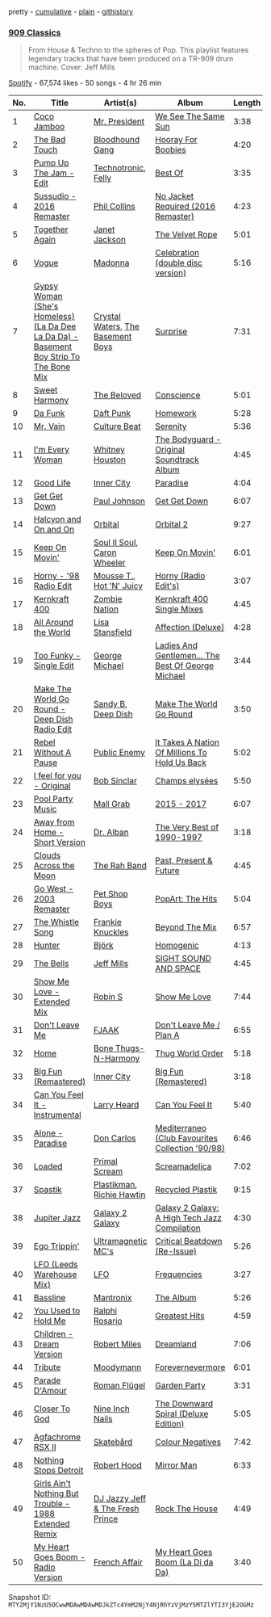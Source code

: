 pretty - [cumulative](/playlists/cumulative/37i9dQZF1DX6qMmUY0JUQO.md) - [plain](/playlists/plain/37i9dQZF1DX6qMmUY0JUQO) - [githistory](https://github.githistory.xyz/mackorone/spotify-playlist-archive/blob/main/playlists/plain/37i9dQZF1DX6qMmUY0JUQO)

### [909 Classics](https://open.spotify.com/playlist/37i9dQZF1DX6qMmUY0JUQO)

> From House & Techno to the spheres of Pop\. This playlist features legendary tracks that have been produced on a TR\-909 drum machine\. Cover: Jeff Mills

[Spotify](https://open.spotify.com/user/spotify) - 67,574 likes - 50 songs - 4 hr 26 min

| No. | Title | Artist(s) | Album | Length |
|---|---|---|---|---|
| 1 | [Coco Jamboo](https://open.spotify.com/track/5fRvePkRGdpn2nKacG7I6d) | [Mr\. President](https://open.spotify.com/artist/7KBkgunlONG7LPxs93pgpp) | [We See The Same Sun](https://open.spotify.com/album/2aMWSTZkHdS6mR28WtpuxY) | 3:38 |
| 2 | [The Bad Touch](https://open.spotify.com/track/5EYdTPdJD74r9EVZBztqGG) | [Bloodhound Gang](https://open.spotify.com/artist/6nDLku5uL3ou60kvCGZorh) | [Hooray For Boobies](https://open.spotify.com/album/7BuCGZPiQkZpyn0Wj8rxIh) | 4:20 |
| 3 | [Pump Up The Jam \- Edit](https://open.spotify.com/track/0UAEHlFR79k9CJvknSGUNf) | [Technotronic](https://open.spotify.com/artist/2Cd98zHVdZeOCisc6Gi2sB), [Felly](https://open.spotify.com/artist/1pvibpCqTQG4mnbZ7vVSDj) | [Best Of](https://open.spotify.com/album/5uuAdNhG4ruMYRFPVCW8gL) | 3:35 |
| 4 | [Sussudio \- 2016 Remaster](https://open.spotify.com/track/4qM461TqtpnP4GLRIXwEnW) | [Phil Collins](https://open.spotify.com/artist/4lxfqrEsLX6N1N4OCSkILp) | [No Jacket Required \(2016 Remaster\)](https://open.spotify.com/album/1rVhockt4RAiZFaK3M3zPB) | 4:23 |
| 5 | [Together Again](https://open.spotify.com/track/1GrikfH0jDejDvrxo84n4P) | [Janet Jackson](https://open.spotify.com/artist/4qwGe91Bz9K2T8jXTZ815W) | [The Velvet Rope](https://open.spotify.com/album/6ZANEjETQ9L9pjBuvOAhCQ) | 5:01 |
| 6 | [Vogue](https://open.spotify.com/track/27QvYgBk0CHOVHthWnkuWt) | [Madonna](https://open.spotify.com/artist/6tbjWDEIzxoDsBA1FuhfPW) | [Celebration \(double disc version\)](https://open.spotify.com/album/43lok9zd7BW5CoYkXZs7S0) | 5:16 |
| 7 | [Gypsy Woman \(She's Homeless\) \(La Da Dee La Da Da\) \- Basement Boy Strip To The Bone Mix](https://open.spotify.com/track/1SShxVVBeZBCY7WddnksPz) | [Crystal Waters](https://open.spotify.com/artist/2sd9Q3r0Jhqpe3w9WVuG43), [The Basement Boys](https://open.spotify.com/artist/4zs2Vybqo9ktD8QORpnHfI) | [Surprise](https://open.spotify.com/album/7MtJHdiKmt3Gbus6oyXhy1) | 7:31 |
| 8 | [Sweet Harmony](https://open.spotify.com/track/5lSOVaPDk7x9Ey6c9DqGZx) | [The Beloved](https://open.spotify.com/artist/46h3caIKtqPlEfRHuSdibg) | [Conscience](https://open.spotify.com/album/1KFxJU4UBv1RWwrrwbn9xY) | 5:01 |
| 9 | [Da Funk](https://open.spotify.com/track/0MyY4WcN7DIfbSmp5yej5z) | [Daft Punk](https://open.spotify.com/artist/4tZwfgrHOc3mvqYlEYSvVi) | [Homework](https://open.spotify.com/album/5uRdvUR7xCnHmUW8n64n9y) | 5:28 |
| 10 | [Mr\. Vain](https://open.spotify.com/track/2rTYgHxgcndkUrRoU7x0Sv) | [Culture Beat](https://open.spotify.com/artist/0BZ3BHzfYwpd3k5TDnvAz8) | [Serenity](https://open.spotify.com/album/4WiN45TcjcmOnnk8ZPzIIO) | 5:36 |
| 11 | [I'm Every Woman](https://open.spotify.com/track/2eHj0klWkwRQuIrNlPpCPa) | [Whitney Houston](https://open.spotify.com/artist/6XpaIBNiVzIetEPCWDvAFP) | [The Bodyguard \- Original Soundtrack Album](https://open.spotify.com/album/7JVJlkNNobS0GSoy4tCS96) | 4:45 |
| 12 | [Good Life](https://open.spotify.com/track/5sJiLlgQKBL81QCTOkoLB5) | [Inner City](https://open.spotify.com/artist/0vUJ3QLN3MlRfjOc2LjGWp) | [Paradise](https://open.spotify.com/album/2CwxbRPETEraKmAKDNrEcs) | 4:04 |
| 13 | [Get Get Down](https://open.spotify.com/track/4h4AEqy0iBbjdlbtWvIx5O) | [Paul Johnson](https://open.spotify.com/artist/4BqZuFqHJ8CLn3ig0f1m0G) | [Get Get Down](https://open.spotify.com/album/1ND1coyFl0AIA9D5OujGgg) | 6:07 |
| 14 | [Halcyon and On and On](https://open.spotify.com/track/5xcunlfaZvD9BDQsLONI7A) | [Orbital](https://open.spotify.com/artist/3csPCeXsj2wezyvkRFzvmV) | [Orbital 2](https://open.spotify.com/album/1JYyYFJSYrXMHLe7Dz1B3W) | 9:27 |
| 15 | [Keep On Movin'](https://open.spotify.com/track/7upgDi9C0pQn9HZzGfksJq) | [Soul II Soul](https://open.spotify.com/artist/2sIx6SmAMw9IBySG3Uj0jf), [Caron Wheeler](https://open.spotify.com/artist/2RhMHmV21ZDcSGZ872U4ZY) | [Keep On Movin'](https://open.spotify.com/album/1y3jN9LkTstdnogs1Xywni) | 6:01 |
| 16 | [Horny \- '98 Radio Edit](https://open.spotify.com/track/79qPDRmHmJ5xcU7oyS8CQ1) | [Mousse T.](https://open.spotify.com/artist/5N6EzjkOoyABhNZJggeXi6), [Hot 'N' Juicy](https://open.spotify.com/artist/7c40GtC37kwpGDm8kbYcHr) | [Horny \(Radio Edit's\)](https://open.spotify.com/album/3WQ59lVT7UR1WvU0Of3W4D) | 3:07 |
| 17 | [Kernkraft 400](https://open.spotify.com/track/6PUzxtIHkv346yP89NzP9X) | [Zombie Nation](https://open.spotify.com/artist/7vFpNLbCXbBFs4kFBUlkSl) | [Kernkraft 400 Single Mixes](https://open.spotify.com/album/2qmrRoUZQemrKFr9PBMDHd) | 4:45 |
| 18 | [All Around the World](https://open.spotify.com/track/0piPn2zyL4Yi60ml53qNXE) | [Lisa Stansfield](https://open.spotify.com/artist/2jS7I1u7BpgWT9ssG62Zr1) | [Affection \(Deluxe\)](https://open.spotify.com/album/3jYzTXPBPBeJ0dyzDZAS5g) | 4:28 |
| 19 | [Too Funky \- Single Edit](https://open.spotify.com/track/4KjPPpRbthW8dSNdisR2Wi) | [George Michael](https://open.spotify.com/artist/19ra5tSw0tWufvUp8GotLo) | [Ladies And Gentlemen..\. The Best Of George Michael](https://open.spotify.com/album/3coLNlyStg9h7f8CZ103Rl) | 3:44 |
| 20 | [Make The World Go Round \- Deep Dish Radio Edit](https://open.spotify.com/track/3suUyj7jumc7N0sxNfsdPe) | [Sandy B](https://open.spotify.com/artist/4actG94YfJxMVdKBGWkAZL), [Deep Dish](https://open.spotify.com/artist/720JYpdCgHuTmDeryW0wEA) | [Make The World Go Round](https://open.spotify.com/album/7EUPZNQdefg99rHecK3DA0) | 3:50 |
| 21 | [Rebel Without A Pause](https://open.spotify.com/track/1zONdCQrEJ4t3mlzKQADEN) | [Public Enemy](https://open.spotify.com/artist/6Mo9PoU6svvhgEum7wh2Nd) | [It Takes A Nation Of Millions To Hold Us Back](https://open.spotify.com/album/03Mx6yaV7k4bsEmcTH8J49) | 5:02 |
| 22 | [I feel for you \- Original](https://open.spotify.com/track/3zAU6cqXVFTzz1Yvnw87x1) | [Bob Sinclar](https://open.spotify.com/artist/5YFS41yoX0YuFY39fq21oN) | [Champs elysées](https://open.spotify.com/album/7xRnsA4UR8FgkMOSsfnizs) | 5:50 |
| 23 | [Pool Party Music](https://open.spotify.com/track/1A7FhWZWfLx07aVnRHczx9) | [Mall Grab](https://open.spotify.com/artist/7yF6JnFPDzgml2Ytkyl5D7) | [2015 \- 2017](https://open.spotify.com/album/0s3h9M4OYxzJ1JSCfbg1yE) | 6:07 |
| 24 | [Away from Home \- Short Version](https://open.spotify.com/track/4S2yQ90jHFZEpmFzwRt1k9) | [Dr\. Alban](https://open.spotify.com/artist/6BkcAbUkfIBM4XudxieMq8) | [The Very Best of 1990\-1997](https://open.spotify.com/album/1tWnRJpuyGykh1fcpmAdEi) | 3:18 |
| 25 | [Clouds Across the Moon](https://open.spotify.com/track/1GT9jsKDk6osfnR5lWIUMD) | [The Rah Band](https://open.spotify.com/artist/7MDoXA8Kfykq3gkBkDBLtH) | [Past, Present & Future](https://open.spotify.com/album/2YTvcCHkK2OeDJfC486AqA) | 4:45 |
| 26 | [Go West \- 2003 Remaster](https://open.spotify.com/track/33gDIKlrUnY1dTWYsm5BFL) | [Pet Shop Boys](https://open.spotify.com/artist/2ycnb8Er79LoH2AsR5ldjh) | [PopArt: The Hits](https://open.spotify.com/album/4wcFyCDvWuIAIIfemgtNUv) | 5:04 |
| 27 | [The Whistle Song](https://open.spotify.com/track/0DwAc0Z8Td3jv5frUznqu1) | [Frankie Knuckles](https://open.spotify.com/artist/63yl9nDNrHpiAYGlNJxxjc) | [Beyond The Mix](https://open.spotify.com/album/0DdX2VkXM0LmUU2S7S3QeD) | 6:57 |
| 28 | [Hunter](https://open.spotify.com/track/3UHuJt2WkLxGdbxn36T9vc) | [Björk](https://open.spotify.com/artist/7w29UYBi0qsHi5RTcv3lmA) | [Homogenic](https://open.spotify.com/album/0HMsmYvoT1h2x1C4di5faf) | 4:13 |
| 29 | [The Bells](https://open.spotify.com/track/0ISxyAhfop0MoMeAUw72RN) | [Jeff Mills](https://open.spotify.com/artist/2eIDAcLKnWc4D350YyzvgS) | [SIGHT SOUND AND SPACE](https://open.spotify.com/album/1FfGSThzZxeULHDWvkZZHb) | 4:45 |
| 30 | [Show Me Love \- Extended Mix](https://open.spotify.com/track/7nmvwosdapB8Bro5uIM7n2) | [Robin S](https://open.spotify.com/artist/2WvLeseDGPX1slhmxI59G3) | [Show Me Love](https://open.spotify.com/album/2xpjgSvZVYjzdlWxeAJFy8) | 7:44 |
| 31 | [Don't Leave Me](https://open.spotify.com/track/46ysV2R0UyqObMmY0IgGHc) | [FJAAK](https://open.spotify.com/artist/4qG1qjeHfkASTdyRGbLWbV) | [Don't Leave Me / Plan A](https://open.spotify.com/album/5htDgTnOfAIsk4ZFzdQqf8) | 6:55 |
| 32 | [Home](https://open.spotify.com/track/0UTXxfjK3aLg6YYZ7l6mZI) | [Bone Thugs\-N\-Harmony](https://open.spotify.com/artist/5spEJXLwD1sKUdC2bnOHPg) | [Thug World Order](https://open.spotify.com/album/49MVSncbwoqaflc3rKkOXw) | 5:18 |
| 33 | [Big Fun \(Remastered\)](https://open.spotify.com/track/0iiQCzqzytQsVmlkGjTGB1) | [Inner City](https://open.spotify.com/artist/0vUJ3QLN3MlRfjOc2LjGWp) | [Big Fun \(Remastered\)](https://open.spotify.com/album/63Tyk1UCFndIYpHtZUKRWr) | 3:18 |
| 34 | [Can You Feel It \- Instrumental](https://open.spotify.com/track/4b5QHhUld8ba26ZJEHawFW) | [Larry Heard](https://open.spotify.com/artist/3j7teie3p6UnbA8nW51Trz) | [Can You Feel It](https://open.spotify.com/album/7q5nYnbxfVVTsmyW5ZB8KX) | 5:40 |
| 35 | [Alone \- Paradise](https://open.spotify.com/track/2kZdKCN82ds6hIhBRtmHox) | [Don Carlos](https://open.spotify.com/artist/5WF9UkgNk1JGU2C76UayUq) | [Mediterraneo \(Club Favourites Collection '90/98\)](https://open.spotify.com/album/0IypwuzkXm0mIhY3ZHEn9s) | 6:46 |
| 36 | [Loaded](https://open.spotify.com/track/7dSBZzVmyBaLDxT2v3EJHB) | [Primal Scream](https://open.spotify.com/artist/3wury2nd8idV4GecUg5xze) | [Screamadelica](https://open.spotify.com/album/4TECsw2dFHZ1ULrT7OA3OL) | 7:02 |
| 37 | [Spastik](https://open.spotify.com/track/553HOkDZQktOEBKvxTBPS1) | [Plastikman](https://open.spotify.com/artist/7GoFQNOTX0suC6Tn59qx8n), [Richie Hawtin](https://open.spotify.com/artist/3AhwIUus3pIaA3CvYBEtpy) | [Recycled Plastik](https://open.spotify.com/album/4AFkZfFvIGYxNc28b2FKpy) | 9:15 |
| 38 | [Jupiter Jazz](https://open.spotify.com/track/2T6rMXWYc934IWMudx1H1X) | [Galaxy 2 Galaxy](https://open.spotify.com/artist/2JW9UTb6ViFLYf7VQxBJqD) | [Galaxy 2 Galaxy: A High Tech Jazz Compilation](https://open.spotify.com/album/5f4gnlLgeEAj7RRoo4gIYV) | 4:30 |
| 39 | [Ego Trippin'](https://open.spotify.com/track/0WVqFNhP455QxcS1VhIWmo) | [Ultramagnetic MC's](https://open.spotify.com/artist/52ik8mwcuZ4ISphAkejj2Z) | [Critical Beatdown \(Re\-Issue\)](https://open.spotify.com/album/2nyDfMhGBwxbpfpyYtnBSJ) | 5:26 |
| 40 | [LFO \(Leeds Warehouse Mix\)](https://open.spotify.com/track/1ENkpHz1LU2JlH0g3HnO2W) | [LFO](https://open.spotify.com/artist/2M0T4a1pkOC5nifN9W6e9e) | [Frequencies](https://open.spotify.com/album/5HJhDqS70hQWNdOwQjY5b0) | 3:27 |
| 41 | [Bassline](https://open.spotify.com/track/4iuO0dinw5Bm18pXbZok8w) | [Mantronix](https://open.spotify.com/artist/0grZF2s6ADKiTGwf8EVZEY) | [The Album](https://open.spotify.com/album/10kEW14CpfmiAkXnE5Ic3K) | 5:26 |
| 42 | [You Used to Hold Me](https://open.spotify.com/track/02ePVbyZRQs0LQB5XrofKa) | [Ralphi Rosario](https://open.spotify.com/artist/0c5584rnmlOvkMpJtpBLTh) | [Greatest Hits](https://open.spotify.com/album/34JhQsl3BlrRWe9OHGyfUs) | 4:59 |
| 43 | [Children \- Dream Version](https://open.spotify.com/track/1JfrKj59dl3rrpzShRf9If) | [Robert Miles](https://open.spotify.com/artist/2YVF0Ou5zIc4mpgtLIlGN0) | [Dreamland](https://open.spotify.com/album/1XL0X5szAJw8vY9GrP2HUC) | 7:06 |
| 44 | [Tribute](https://open.spotify.com/track/3p7Ydiltj799Rx3JfjARxF) | [Moodymann](https://open.spotify.com/artist/6pohviZSNRueSX7uNu63ZX) | [Forevernevermore](https://open.spotify.com/album/2NhQapO6mTOWbip0fvru36) | 6:01 |
| 45 | [Parade D'Amour](https://open.spotify.com/track/66PCrDlu6eD8isiBgD7Z1Z) | [Roman Flügel](https://open.spotify.com/artist/2GvwZbDjH1DbQpodGKENDw) | [Garden Party](https://open.spotify.com/album/2hxBhd405LrdVwrUsRz3x8) | 3:31 |
| 46 | [Closer To God](https://open.spotify.com/track/5kXtr0OnI0xvaBSHRMPC1m) | [Nine Inch Nails](https://open.spotify.com/artist/0X380XXQSNBYuleKzav5UO) | [The Downward Spiral \(Deluxe Edition\)](https://open.spotify.com/album/5I7lLu8xXJfGRdFUqHaLQU) | 5:05 |
| 47 | [Agfachrome RSX II](https://open.spotify.com/track/7za2bHIESAb7RVIhQzwn6H) | [Skatebård](https://open.spotify.com/artist/54CS7wTXpIfstKRMkHHM9Q) | [Colour Negatives](https://open.spotify.com/album/0Odwnjhcu9okjCZMq9sK1p) | 7:42 |
| 48 | [Nothing Stops Detroit](https://open.spotify.com/track/5nNJEUFkgZB0olDGybR59S) | [Robert Hood](https://open.spotify.com/artist/5ipQlfnpRCtyOuhYqvPvQ8) | [Mirror Man](https://open.spotify.com/album/4Lt9RcisVkCyWynK67kCQo) | 6:33 |
| 49 | [Girls Ain't Nothing But Trouble \- 1988 Extended Remix](https://open.spotify.com/track/1b7tJQyJvzAcbDI8I3A2Bf) | [DJ Jazzy Jeff & The Fresh Prince](https://open.spotify.com/artist/1mG23iQeR29Ojhq89D5gbh) | [Rock The House](https://open.spotify.com/album/52UtxXOfjs1RzOyS2TKYD8) | 4:49 |
| 50 | [My Heart Goes Boom \- Radio Version](https://open.spotify.com/track/4k75o8WPCPqDd2tgD4AKxU) | [French Affair](https://open.spotify.com/artist/6ja9fzugcFkIEIXRw3Ie1E) | [My Heart Goes Boom \(La Di da Da\)](https://open.spotify.com/album/0AVy1xmas9TvWDPPsHOC0G) | 3:40 |

Snapshot ID: `MTY2MjY1NzU5OCwwMDAwMDAwMDJkZTc4YmM2NjY4NjRhYzVjMzY5MTZlYTI3YjE2OGMz`
